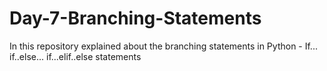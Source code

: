 # Day-7-Branching-Statements
In this repository explained about the branching statements in Python - If... if..else... if...elif..else statements
